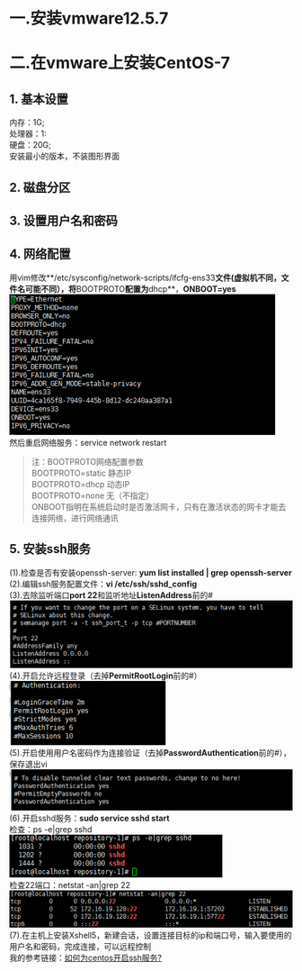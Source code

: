 # 一.安装vmware12.5.7
# 二.在vmware上安装CentOS-7
## 1. 基本设置
内存：1G;  
处理器：1:  
硬盘：20G;  
安装最小的版本，不装图形界面  
## 2. 磁盘分区
## 3. 设置用户名和密码
## 4. 网络配置
用vim修改\**/etc/sysconfig/network-scripts/ifcfg-ens33**文件(虚拟机不同，文件名可能不同），将**BOOTPROTO**配置为**dhcp**，**ONBOOT=yes**  
![1.PNG](picture/1.PNG)  
然后重启网络服务：service network restart    
>注：BOOTPROTO网络配置参数  
>    BOOTPROTO=static   静态IP  
>    BOOTPROTO=dhcp   动态IP  
>    BOOTPROTO=none   无（不指定）  
>    ONBOOT指明在系统启动时是否激活网卡，只有在激活状态的网卡才能去连接网络，进行网络通讯
## 5. 安装ssh服务
(1).检查是否有安装openssh-server: **yum list installed | grep openssh-server**  
(2).编辑ssh服务配置文件：**vi /etc/ssh/sshd_config**  
(3).去除监听端口**port 22**和监听地址**ListenAddress**前的#  
![2.PNG](picture/2.PNG)  
(4).开启允许远程登录（去掉**PermitRootLogin**前的#）  
![3.PNG](picture/3.PNG)  
(5).开启使用用户名密码作为连接验证（去掉**PasswordAuthentication**前的#），保存退出vi  
![4.PNG](picture/4.PNG)  
(6).开启sshd服务：**sudo service sshd start**  
    检查：ps -e|grep sshd  
![5.PNG](picture/5.PNG)  
    检查22端口：netstat -an|grep 22  
![6.PNG](picture/6.PNG)  
(7).在主机上安装Xshell5，新建会话，设置连接目标的ip和端口号，输入要使用的用户名和密码，完成连接，可以远程控制  
		我的参考链接：[如何为centos开启ssh服务?](http://blog.csdn.net/lishaojun0115/article/details/70172409)
